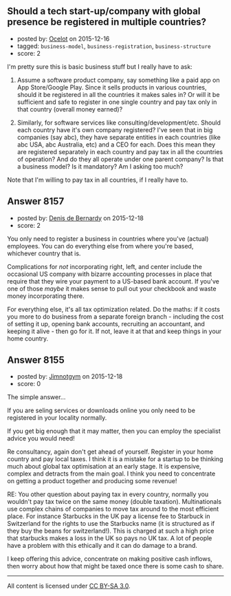 ## Should a tech start-up/company with global presence be registered in multiple countries?

- posted by: [Ocelot](https://stackexchange.com/users/1855660/ocelot) on 2015-12-16
- tagged: `business-model`, `business-registration`, `business-structure`
- score: 2

I'm pretty sure this is basic business stuff but I really have to ask: 

1. Assume a software product company, say something like a paid app on App Store/Google Play. Since it sells products in various countries, should it be registered in all the countries it makes sales in? Or will it be sufficient and safe to register in one single country and pay tax only in that country (overall money earned)?

2. Similarly, for software services like consulting/development/etc. Should each country have it's own company registered? 
I've seen that in big companies (say abc), they have separate entities in each countries (like abc USA, abc Australia, etc) and a CEO for each. Does this mean they are registered separately in each country and pay tax in all the countries of operation? And do they all operate under one parent company? Is that a business model? Is it mandatory? Am I asking too much? 

Note that I'm willing to pay tax in all countries, if I really have to. 


## Answer 8157

- posted by: [Denis de Bernardy](https://stackexchange.com/users/182468/denis-de-bernardy) on 2015-12-18
- score: 2

You only need to register a business in countries where you've (actual) employees. You can do everything else from where you're based, whichever country that is.

Complications for _not_ incorporating right, left, and center include the occasional US company with bizarre accounting processes in place that require that they wire your payment to a US-based bank account. If you've one of those _maybe_ it makes sense to pull out your checkbook and waste money incorporating there.

For everything else, it's all tax optimization related. Do the maths: if it costs you more to do business from a separate foreign branch - including the cost of setting it up, opening bank accounts, recruiting an accountant, and keeping it alive - then go for it. If not, leave it at that and keep things in your home country.


## Answer 8155

- posted by: [Jimnotgym](https://stackexchange.com/users/7461839/jimnotgym) on 2015-12-18
- score: 0

The simple answer...

If you are seling services or downloads online you only need to be registered in your locality normally.

If you get big enough that it may matter, then you can employ the specialist advice you would need!

Re consultancy, again don't get ahead of yourself. Register in your home country and pay local taxes. I think it is a mistake for a startup to be thinking much about global tax optimisation at an early stage. It is expensive, complex and detracts from the main goal. I think you need to concentrate on getting a product together and producing some revenue!

RE: You other question about paying tax in every country, normally you wouldn't pay tax twice on the same money (double taxation). Multinationals use complex chains of companies to move tax around to the most efficient place. For instance Starbucks in the UK pay a license fee to Starbuck in Switzerland for the rights to use the Starbucks name (it is structured as if they buy the beans for switzerland!). This is charged at such a high price that starbucks makes a loss in the UK so pays no UK tax. A lot of people have a problem with this ethically and it can do damage to a brand. 

I keep offering this advice, concentrate on making positive cash inflows, then worry about how that might be taxed once there is some cash to share.





---

All content is licensed under [CC BY-SA 3.0](https://creativecommons.org/licenses/by-sa/3.0/).
